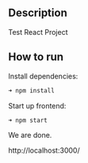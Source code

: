 ## Description

Test React Project

## How to run

Install dependencies:

```zsh
➜ npm install
```

Start up frontend:

```zsh
➜ npm start
```

We are done.

http://localhost:3000/
